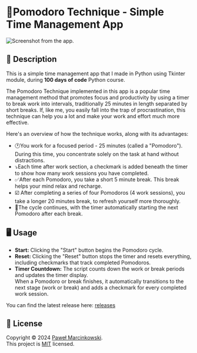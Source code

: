 # 🍅Pomodoro Technique - Simple Time Management App
![Screenshot from the app.](https://github.com/user-attachments/assets/cb1cb43e-67f9-4b77-b196-f038df4a13c5)


## 📖 Description 
This is a simple time management app that I made in Python using Tkinter module, during **100 days of code** Python course.

The Pomodoro Technique implemented in this app is a popular time management method that promotes focus and productivity by using a timer to break work into intervals, traditionally 25 minutes in length separated by short breaks. 
If, like me, you easily fall into the trap of procrastination, this technique can help you a lot and make your work and effort much more effective.  

Here's an overview of how the technique works, along with its advantages:
+ 🕐You work for a focused period - 25 minutes (called a "Pomodoro"). During this time, you concentrate solely on the task at hand without distractions.
+ ⤵️Each time after work section, a checkmark is added beneath the timer to show how many work sessions you have completed.
+ ✅After each Pomodoro, you take a short 5 minute break. This break helps your mind relax and recharge.
+ ☑️ After completing a series of four Pomodoros (4 work sessions), you take a longer 20 minutes break, to refresh yourself more thoroughly.
+ 🔁The cycle continues, with the timer automatically starting the next Pomodoro after each break.

## 🖥️ Usage
+ **Start:** Clicking the "Start" button begins the Pomodoro cycle.  
+ **Reset:** Clicking the "Reset" button stops the timer and resets everything, including checkmarks that track completed Pomodoros.  
+ **Timer Countdown:** The script counts down the work or break periods and updates the timer display.  
When a Pomodoro or break finishes, it automatically transitions to the next stage (work or break) and adds a checkmark for every completed work session.

You can find the latest release here: [releases](https://github.com/Pawelo112/Pomodoro_GUI_App/releases)  

## 📝 License

Copyright © 2024 [Paweł Marcinkowski](https://github.com/Pawelo112).  
This project is [MIT](https://github.com/Pawelo112/Pomodoro_GUI_App/blob/main/LICENSE) licensed.
